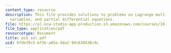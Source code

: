 ```yaml
---
content_type: resource
description: This file provides solutions to problems on Lagrange multipliers, nonindependent
  variables, and partial differential equations.
file: https://ol-ocw-studio-app-production.s3.amazonaws.com/courses/18-02-multivariable-calculus-spring-2006/0fde39c5bf3ba85edda294c638436c9c_ps5_sol.pdf
file_type: application/pdf
resourcetype: Document
title: ps5_sol.pdf
uid: 0fde39c5-bf3b-a85e-dda2-94c638436c9c
---
```


